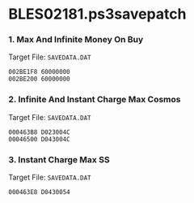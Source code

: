 # BLES02181.ps3savepatch

### 1. Max And Infinite Money On Buy

Target File: `SAVEDATA.DAT`

```
002BE1F8 60000000
002BE200 60000000
```

### 2. Infinite And Instant Charge Max Cosmos

Target File: `SAVEDATA.DAT`

```
000463B8 D023004C
00046500 D043004C
```

### 3. Instant Charge Max SS

Target File: `SAVEDATA.DAT`

```
000463E8 D0430054
```

